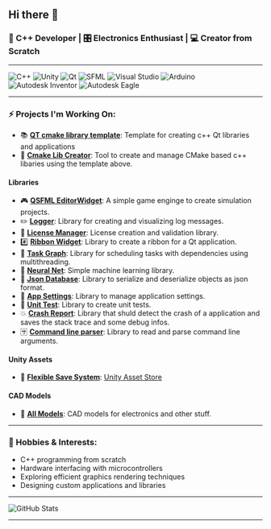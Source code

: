 ## Hi there 👋

<!--
**KROIA/KROIA** is a ✨ _special_ ✨ repository because its `README.md` (this file) appears on your GitHub profile.

Here are some ideas to get you started:

- 🔭 I’m currently working on ...
- 🌱 I’m currently learning ...
- 👯 I’m looking to collaborate on ...
- 🤔 I’m looking for help with ...
- 💬 Ask me about ...
- 📫 How to reach me: ...
- 😄 Pronouns: ...
- ⚡ Fun fact: ...
-->

### 🔧 C++ Developer | 🎛 Electronics Enthusiast | 💻 Creator from Scratch 

---

<!-- ### 🛠 Tech Stack -->

<!--![OpenGL](https://img.shields.io/badge/OpenGL-5586A4?style=for-the-badge&logo=opengl&logoColor=white) -->
![C++](https://img.shields.io/badge/C++-00599C?style=for-the-badge&logo=cplusplus&logoColor=white)
![Unity](https://img.shields.io/badge/Unity-000000?style=for-the-badge&logo=unity&logoColor=white)
![Qt](https://img.shields.io/badge/Qt-41CD52?style=for-the-badge&logo=qt&logoColor=white)
![SFML](https://img.shields.io/badge/SFML-8CC4D7?style=for-the-badge&logo=sfml&logoColor=white)
![Visual Studio](https://img.shields.io/badge/Visual%20Studio-5C2D91?style=for-the-badge&logo=visual%20studio&logoColor=white)
![Arduino](https://img.shields.io/badge/Arduino-00979D?style=for-the-badge&logo=arduino&logoColor=white)
![Autodesk Inventor](https://img.shields.io/badge/Autodesk%20Inventor-0696D7?style=for-the-badge&logo=autodesk&logoColor=white)
![Autodesk Eagle](https://img.shields.io/badge/Autodesk%20Eagle-0696D7?style=for-the-badge&logo=autodesk&logoColor=white)


---

### ⚡ Projects I'm Working On:

- 📚 **[QT cmake library template](https://github.com/KROIA/QT_cmake_library_template)**: Template for creating c++ Qt libraries and applications
- 🔧 **[Cmake Lib Creator](https://github.com/KROIA/CmakeLibCreator)**: Tool to create and manage CMake based c++ libaries using the template above.
#### Libraries
  * 🎮 **[QSFML EditorWidget](https://github.com/KROIA/QSFML_EditorWidget)**: A simple game enginge to create simulation projects.
  * ✏️ **[Logger](https://github.com/KROIA/Logger)**: Library for creating and visualizing log messages.
  * 🔐 **[License Manager](https://github.com/KROIA/LicenseManager)**: License creation and validation library.
  * #️⃣ **[Ribbon Widget](https://github.com/KROIA/RibbonWidget)**: Library to create a ribbon for a Qt application.
  * 🔀 **[Task Graph](https://github.com/KROIA/TaskGraph)**: Library for scheduling tasks with dependencies using multithreading.
  * 🐒 **[Neural Net](https://github.com/KROIA/NeuralNet)**: Simple machine learning library.
  * 📓 **[Json Database](https://github.com/KROIA/JsonDatabase)**: Library to serialize and deserialize objects as json format.
  * 🔧 **[App Settings](https://github.com/KROIA/AppSettings)**: Library to manage application settings.
  * 🔎 **[Unit Test](https://github.com/KROIA/UnitTest)**: Library to create unit tests.
  * 💥 **[Crash Report](https://github.com/KROIA/CrashReport)**: Library that shuld detect the crash of a application and saves the stack trace and some debug infos.
  * 🈂️ **[Command line parser](https://github.com/KROIA/CommandLineParser)**: Library to read and parse command line arguments.

#### Unity Assets
  * 📓 **[Flexible Save System](https://github.com/KROIA/Flexible-save-system)**: [Unity Asset Store](https://assetstore.unity.com/packages/add-ons/flexible-save-system-225017?srsltid=AfmBOoqDdcZV3FU8nCg029gN6xTE0E6i8E4hJ36Cq8EUV77YL5tSj0fJ)

#### CAD Models
  * 📐 **[All Models](https://grabcad.com/alex.krieg-1/models)**: CAD models for electronics and other stuff.
---

### 🔬 Hobbies & Interests:

- C++ programming from scratch
- Hardware interfacing with microcontrollers
- Exploring efficient graphics rendering techniques
- Designing custom applications and libraries

---

![GitHub Stats](https://github-readme-stats.vercel.app/api?username=KROIA&show_icons=true&theme=dark)

---
